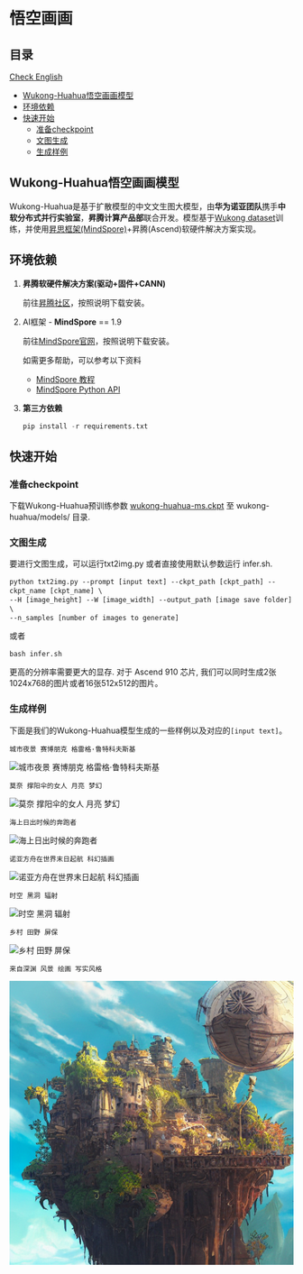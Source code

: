 
# 悟空画画

## 目录

[Check English](./README_EN.md)

- [Wukong-Huahua悟空画画模型](#Wukong-Huahua悟空画画模型)
- [环境依赖](#环境依赖)
- [快速开始](#快速开始)
  - [准备checkpoint](#准备checkpoint)
  - [文图生成](#文图生成)
  - [生成样例](#生成样例)

## Wukong-Huahua悟空画画模型

Wukong-Huahua是基于扩散模型的中文文生图大模型，由**华为诺亚团队**携手**中软分布式并行实验室**，**昇腾计算产品部**联合开发。模型基于[Wukong dataset](https://wukong-dataset.github.io/wukong-dataset/)训练，并使用[昇思框架(MindSpore)](https://www.mindspore.cn)+昇腾(Ascend)软硬件解决方案实现。

## 环境依赖

1. **昇腾软硬件解决方案(驱动+固件+CANN)**

   前往[昇腾社区](<https://www.hiascend.com/software/cann/commercial>)，按照说明下载安装。

2. AI框架 - **MindSpore** == 1.9

   前往[MindSpore官网](<https://www.mindspore.cn/install>)，按照说明下载安装。

   如需更多帮助，可以参考以下资料
   
   -  [MindSpore 教程](https://www.mindspore.cn/tutorials/zh-CN/master/index.html)
   -  [MindSpore Python API](https://www.mindspore.cn/docs/zh-CN/master/index.html)

3. **第三方依赖**

   ```python
   pip install -r requirements.txt
   ```

## 快速开始

### 准备checkpoint

下载Wukong-Huahua预训练参数 [wukong-huahua-ms.ckpt](https://download.mindspore.cn/toolkits/minddiffusion/wukong-huahua/wukong-huahua-ms.ckpt) 至 wukong-huahua/models/ 目录.

### 文图生成

要进行文图生成，可以运行txt2img.py 或者直接使用默认参数运行 infer.sh.

```shell
python txt2img.py --prompt [input text] --ckpt_path [ckpt_path] --ckpt_name [ckpt_name] \
--H [image_height] --W [image_width] --output_path [image save folder] \
--n_samples [number of images to generate]
```
或者
```shell
bash infer.sh
```

更高的分辨率需要更大的显存. 对于 Ascend 910 芯片, 我们可以同时生成2张1024x768的图片或者16张512x512的图片。

### 生成样例

下面是我们的Wukong-Huahua模型生成的一些样例以及对应的`[input text]`。

```
城市夜景 赛博朋克 格雷格·鲁特科夫斯基
```

![城市夜景 赛博朋克 格雷格·鲁特科夫斯基](demo/城市夜景%20赛博朋克%20格雷格·鲁特科夫斯基.png)

```
莫奈 撑阳伞的女人 月亮 梦幻
```

![莫奈 撑阳伞的女人 月亮 梦幻](demo/莫奈%20撑阳伞的女人%20月亮%20梦幻.png)

```
海上日出时候的奔跑者
```

![海上日出时候的奔跑者](demo/海上日出时候的奔跑者.png)

```
诺亚方舟在世界末日起航 科幻插画
```

![诺亚方舟在世界末日起航 科幻插画](demo/诺亚方舟在世界末日起航%20科幻插画.png)

```
时空 黑洞 辐射
```

![时空 黑洞 辐射](demo/时空%20黑洞%20辐射.png)

```
乡村 田野 屏保
```

![乡村 田野 屏保](demo/乡村%20田野%20屏保.png)

```
来自深渊 风景 绘画 写实风格
```

![来自深渊 风景 绘画 写实风格](demo/来自深渊%20风景%20绘画%20写实风格.png)

